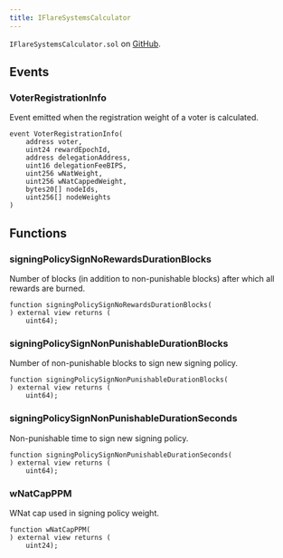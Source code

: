 ```yaml
---
title: IFlareSystemsCalculator
---
```


<!-- This is an autogenerated file. Do not edit! -->

`IFlareSystemsCalculator.sol` on [GitHub](https://github.com/flare-foundation/flare-smart-contracts-v2/blob/main/contracts/userInterfaces/IFlareSystemsCalculator.sol).

## Events

### VoterRegistrationInfo

Event emitted when the registration weight of a voter is calculated.

```solidity
event VoterRegistrationInfo(
    address voter,
    uint24 rewardEpochId,
    address delegationAddress,
    uint16 delegationFeeBIPS,
    uint256 wNatWeight,
    uint256 wNatCappedWeight,
    bytes20[] nodeIds,
    uint256[] nodeWeights
)
```

## Functions

### signingPolicySignNoRewardsDurationBlocks

Number of blocks (in addition to non-punishable blocks) after which all rewards are burned.

```solidity
function signingPolicySignNoRewardsDurationBlocks(
) external view returns (
    uint64);
```

### signingPolicySignNonPunishableDurationBlocks

Number of non-punishable blocks to sign new signing policy.

```solidity
function signingPolicySignNonPunishableDurationBlocks(
) external view returns (
    uint64);
```

### signingPolicySignNonPunishableDurationSeconds

Non-punishable time to sign new signing policy.

```solidity
function signingPolicySignNonPunishableDurationSeconds(
) external view returns (
    uint64);
```

### wNatCapPPM

WNat cap used in signing policy weight.

```solidity
function wNatCapPPM(
) external view returns (
    uint24);
```
